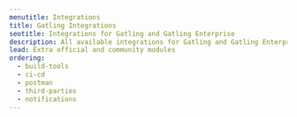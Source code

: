 ```yaml
---
menutitle: Integrations
title: Gatling Integrations
seotitle: Integrations for Gatling and Gatling Enterprise
description: All available integrations for Gatling and Gatling Enterprise
lead: Extra official and community modules
ordering:
  - build-tools
  - ci-cd
  - postman
  - third-parties
  - notifications
---
```

